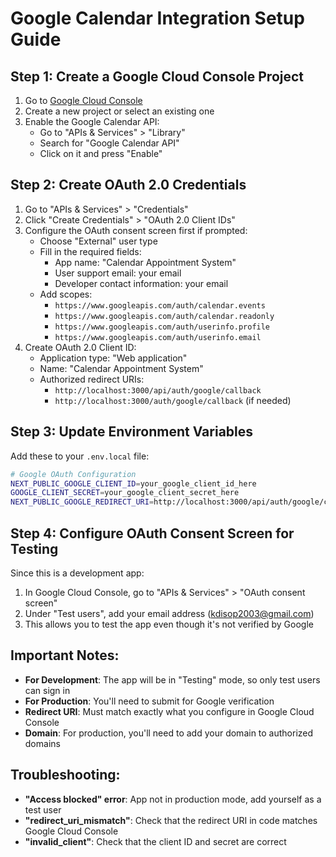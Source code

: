 # Google Calendar Integration Setup Guide

## Step 1: Create a Google Cloud Console Project

1. Go to [Google Cloud Console](https://console.cloud.google.com/)
2. Create a new project or select an existing one
3. Enable the Google Calendar API:
   - Go to "APIs & Services" > "Library"
   - Search for "Google Calendar API"
   - Click on it and press "Enable"

## Step 2: Create OAuth 2.0 Credentials

1. Go to "APIs & Services" > "Credentials"
2. Click "Create Credentials" > "OAuth 2.0 Client IDs"
3. Configure the OAuth consent screen first if prompted:
   - Choose "External" user type
   - Fill in the required fields:
     - App name: "Calendar Appointment System"
     - User support email: your email
     - Developer contact information: your email
   - Add scopes:
     - `https://www.googleapis.com/auth/calendar.events`
     - `https://www.googleapis.com/auth/calendar.readonly`
     - `https://www.googleapis.com/auth/userinfo.profile`
     - `https://www.googleapis.com/auth/userinfo.email`
4. Create OAuth 2.0 Client ID:
   - Application type: "Web application"
   - Name: "Calendar Appointment System"
   - Authorized redirect URIs: 
     - `http://localhost:3000/api/auth/google/callback`
     - `http://localhost:3000/auth/google/callback` (if needed)

## Step 3: Update Environment Variables

Add these to your `.env.local` file:

```bash
# Google OAuth Configuration
NEXT_PUBLIC_GOOGLE_CLIENT_ID=your_google_client_id_here
GOOGLE_CLIENT_SECRET=your_google_client_secret_here
NEXT_PUBLIC_GOOGLE_REDIRECT_URI=http://localhost:3000/api/auth/google/callback
```

## Step 4: Configure OAuth Consent Screen for Testing

Since this is a development app:
1. In Google Cloud Console, go to "APIs & Services" > "OAuth consent screen"
2. Under "Test users", add your email address (kdisop2003@gmail.com)
3. This allows you to test the app even though it's not verified by Google

## Important Notes:

- **For Development**: The app will be in "Testing" mode, so only test users can sign in
- **For Production**: You'll need to submit for Google verification
- **Redirect URI**: Must match exactly what you configure in Google Cloud Console
- **Domain**: For production, you'll need to add your domain to authorized domains

## Troubleshooting:

- **"Access blocked" error**: App not in production mode, add yourself as a test user
- **"redirect_uri_mismatch"**: Check that the redirect URI in code matches Google Cloud Console
- **"invalid_client"**: Check that the client ID and secret are correct